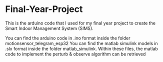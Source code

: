 # Final-Year-Project

This is the arduino code that I used for my final year project to create the Smart Indoor Management System (SIMS). 

You can find the arduino code in .ino format inside the folder motionsensor_telegram_esp32
You can find the matlab simulink models in .slx format inside the folder matlab_simulink. Within these files, the matlab code to implement the perturb & observe algorithm can be retrieved

